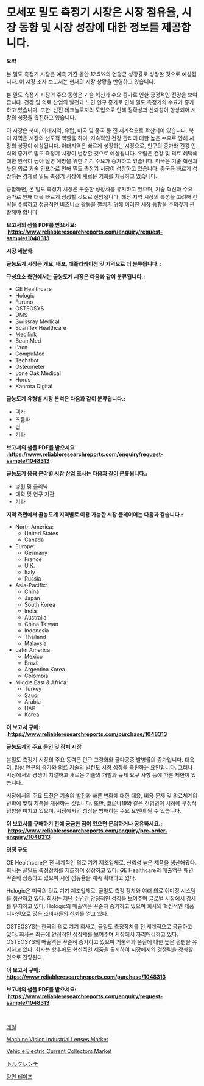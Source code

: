 <p><h1>모세포 밀도 측정기 시장은 시장 점유율, 시장 동향 및 시장 성장에 대한 정보를 제공합니다.</h1></p><p><strong>요약</strong></p>
<p><p>본 밀도 측정기 시장은 예측 기간 동안 12.5%의 연평균 성장률로 성장할 것으로 예상됩니다. 이 시장 조사 보고서는 현재의 시장 상황을 반영하고 있습니다. </p><p>본 밀도 측정기 시장의 주요 동향은 기술 혁신과 수요 증가로 인한 긍정적인 전망을 보여줍니다. 건강 및 의료 산업의 발전과 노인 인구 증가로 인해 밀도 측정기의 수요가 증가하고 있습니다. 또한, 신진 테크놀로지의 도입으로 인해 정확성과 신뢰성이 향상되어 시장의 성장을 촉진하고 있습니다.</p><p>이 시장은 북미, 아태지역, 유럽, 미국 및 중국 등 전 세계적으로 확산되어 있습니다. 북미 지역은 시장의 선도적 역할을 하며, 지속적인 건강 관리에 대한 높은 수요로 인해 시장의 성장이 예상됩니다. 아태지역은 빠르게 성장하는 시장으로, 인구의 증가와 건강 인식의 증가로 밀도 측정기 시장이 번창할 것으로 예상됩니다. 유럽은 건강 및 의료 혜택에 대한 인식이 높아 질병 예방을 위한 기기 수요가 증가하고 있습니다. 미국은 기술 혁신과 높은 의료 기술 인프라로 인해 밀도 측정기 시장이 성장하고 있습니다. 중국은 빠르게 성장하는 경제로 밀도 측정기 시장에 새로운 기회를 제공하고 있습니다.</p><p>종합하면, 본 밀도 측정기 시장은 꾸준한 성장세를 유지하고 있으며, 기술 혁신과 수요 증가로 인해 더욱 빠르게 성장할 것으로 전망됩니다. 해당 지역 시장의 특성을 고려해 전략을 수립하고 성공적인 비즈니스 활동을 펼치기 위해 이러한 시장 동향을 주의깊게 관찰해야 합니다.</p></p>
<p><strong>보고서의 샘플 PDF를 받으세요: &nbsp;<a href="https://www.reliableresearchreports.com/enquiry/request-sample/1048313">https://www.reliableresearchreports.com/enquiry/request-sample/1048313</a></strong></p>
<p><strong>시장 세분화:</strong></p>
<p><strong> 골농도계 시장은 개요, 배포, 애플리케이션 및 지역으로 더 분류됩니다. :</strong></p>
<p><strong>구성요소 측면에서는 골농도계 시장은 다음과 같이 분류됩니다.:</strong></p>
<p><ul><li>GE Healthcare</li><li>Hologic</li><li>Furuno</li><li>OSTEOSYS</li><li>DMS</li><li>Swissray Medical</li><li>Scanflex Healthcare</li><li>Medilink</li><li>BeamMed</li><li>l'acn</li><li>CompuMed</li><li>Techshot</li><li>Osteometer</li><li>Lone Oak Medical</li><li>Horus</li><li>Kanrota Digital</li></ul></p>
<p><strong> 골농도계 유형별 시장 분석은 다음과 같이 분류됩니다.:</strong></p>
<p><ul><li>덱사</li><li>초음파</li><li>법</li><li>기타</li></ul></p>
<p><strong>보고서의 샘플 PDF를 받으세요 :<a href="https://www.reliableresearchreports.com/enquiry/request-sample/1048313">https://www.reliableresearchreports.com/enquiry/request-sample/1048313</a></strong></p>
<p><strong> 골농도계 응용 분야별 시장 산업 조사는 다음과 같이 분류됩니다.:</strong></p>
<p><ul><li>병원 및 클리닉</li><li>대학 및 연구 기관</li><li>기타</li></ul></p>
<p><strong>지역 측면에서 골농도계 지역별로 이용 가능한 시장 플레이어는 다음과 같습니다.:</strong></p>
<p><ul>
    <li>
        North America:
        <ul>
            <li>United States</li>
            <li>Canada</li>
        </ul>
    </li>
    <li>
        Europe:
        <ul>
            <li>Germany</li>
            <li>France</li>
            <li>U.K.</li>
            <li>Italy</li>
            <li>Russia</li>
        </ul>
    </li>
    <li>
        Asia-Pacific:
        <ul>
            <li>China</li>
            <li>Japan</li>
            <li>South Korea</li>
            <li>India</li>
            <li>Australia</li>
            <li>China Taiwan</li>
            <li>Indonesia</li>
            <li>Thailand</li>
            <li>Malaysia</li>
        </ul>
    </li>
    <li>
        Latin America:
        <ul>
            <li>Mexico</li>
            <li>Brazil</li>
            <li>Argentina Korea</li>
            <li>Colombia</li>
        </ul>
    </li>
    <li>
        Middle East & Africa:
        <ul>
            <li>Turkey</li>
            <li>Saudi</li>
            <li>Arabia</li>
            <li>UAE</li>
            <li>Korea</li>
        </ul>
    </li>
    </ul></p>
<p><strong>이 보고서 구매: &nbsp;<a href="https://www.reliableresearchreports.com/purchase/1048313">https://www.reliableresearchreports.com/purchase/1048313</a></strong></p>
<p><strong>골농도계의 주요 동인 및 장벽 시장</strong></p>
<p><p>본밀도 측정기 시장의 주요 동력은 인구 고령화와 골다공증 발병률의 증가입니다. 더욱이, 임상 연구의 증가와 의료 기술의 발전도 시장 성장을 촉진하는 요인입니다. 그러나 시장에서의 경쟁이 치열하고 새로운 기술의 개발과 규제 요구 사항 등에 따른 제한이 있습니다.</p><p>시장에서의 주요 도전은 기술의 발전과 빠른 변화에 대한 대응, 비용 문제 및 의료체계의 변화에 맞춰 제품을 개선하는 것입니다. 또한, 코로나19와 같은 전염병이 시장에 부정적 영향을 미치고 있으며, 시장에서의 성장을 방해하는 주요 요인이 될 수 있습니다.</p></p>
<p><strong>이 보고서를 구매하기 전에 궁금한 점이 있으면 문의하거나 공유하세요.: &nbsp;<a href="https://www.reliableresearchreports.com/enquiry/pre-order-enquiry/1048313">https://www.reliableresearchreports.com/enquiry/pre-order-enquiry/1048313</a></strong></p>
<p><strong>경쟁 구도</strong></p>
<p><p>GE Healthcare은 전 세계적인 의료 기기 제조업체로, 신뢰성 높은 제품을 생산해왔다. 회사는 골밀도 측정장치를 제조하며 성장하고 있다. GE Healthcare의 매출액은 매년 꾸준히 상승하고 있으며 시장 점유율을 계속 확대하고 있다. </p><p>Hologic은 미국의 의료 기기 제조업체로, 골밀도 측정 장치와 여러 의료 이미징 시스템을 생산하고 있다. 회사는 지난 수년간 안정적인 성장을 보여주며 글로벌 시장에서 강세를 유지하고 있다. Hologic의 매출액은 꾸준히 증가하고 있으며 회사의 혁신적인 제품 디자인으로 많은 소비자들의 신뢰를 얻고 있다. </p><p>OSTEOSYS는 한국의 의료 기기 회사로, 골밀도 측정장치를 전 세계적으로 공급하고 있다. 회사는 최근에 안정적인 성장세를 보여주며 시장에서 자리매김하고 있다. OSTEOSYS의 매출액은 꾸준히 증가하고 있으며 기술력과 품질에 대한 높은 평판을 유지하고 있다. 회사는 향후에도 혁신적인 제품을 출시하여 시장에서의 경쟁력을 강화할 것으로 전망된다.</p></p>
<p><strong>이 보고서 구매: &nbsp; <a href="https://www.reliableresearchreports.com/purchase/1048313">https://www.reliableresearchreports.com/purchase/1048313</a></strong></p>
<p><strong>보고서의 샘플 PDF를 받으세요: &nbsp;<a href="https://www.reliableresearchreports.com/enquiry/request-sample/1048313">https://www.reliableresearchreports.com/enquiry/request-sample/1048313</a></strong><strong></strong></p>
<p>&nbsp;</p>
<p><p><a href="https://github.com/vsap75a286l/Market-Research-Report-List-1/blob/main/3621135188645.md">레일</a></p><p><a href="https://scarlet-rocket-c63.notion.site/Machine-Vision-Industrial-Lenses-Market-Research-Report-Provides-thorough-Industry-Overview-which-o-b777d2f1effe481dbf91ca3fae1a0ccc">Machine Vision Industrial Lenses Market</a></p><p><a href="https://github.com/GroverBarry/Market-Research-Report-List-4/blob/main/vehicle-electric-current-collectors-market.md">Vehicle Electric Current Collectors Market</a></p><p><a href="https://github.com/joaejkdzgyljvo6/Market-Research-Report-List-1/blob/main/2476067188740.md">トルクレンチ</a></p><p><a href="https://medium.com/@kennyhtyeller0787/%EB%8D%94%EB%B8%94%EC%B8%A1%ED%85%8C%EC%9D%B4%ED%94%84-%EC%8B%9C%EC%9E%A5%EC%9D%80-%EC%8B%9C%EC%9E%A5-%EC%A0%90%EC%9C%A0%EC%9C%A8-%EA%B7%9C%EB%AA%A8-%EB%B0%8F-2031%EB%85%84%EA%B9%8C%EC%A7%80%EC%9D%98-%EC%98%88%EC%83%81-%EC%98%88%EC%B8%A1%EC%97%90-%EC%B4%88%EC%A0%90%EC%9D%84-%EB%A7%9E%EC%B6%94%EA%B3%A0-%EC%9E%88%EC%8A%B5%EB%8B%88%EB%8B%A4-e2edba9cda62">양면 테이프</a></p></p>